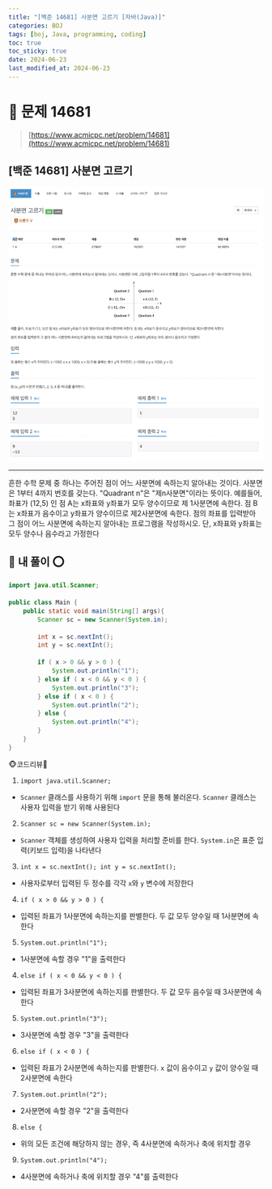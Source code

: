 ```yaml
---
title: "[백준 14681] 사분면 고르기 [자바(Java)]"
categories: BOJ
tags: [boj, Java, programming, coding]
toc: true
toc_sticky: true
date: 2024-06-23
last_modified_at: 2024-06-23
---
```


# 🚀 문제 14681

> [https://www.acmicpc.net/problem/14681](https://www.acmicpc.net/problem/14681)

## [백준 14681] 사분면 고르기

![백준 14681](/assets/images/boj14681.png)

---

흔한 수학 문제 중 하나는 주어진 점이 어느 사분면에 속하는지 알아내는 것이다. 사분면은 1부터 4까지 번호를 갖는다. "Quadrant n"은 "제n사분면"이라는 뜻이다. 예를들어, 좌표가 (12,5)
인 점 A는 x좌표와 y좌표가 모두 양수이므로 제 1사분면에 속한다. 점 B는 x좌표가 음수이고 y좌표가 양수이므로 제2사분면에 속한다. 점의 좌표를 입력받아 그 점이 어느 사분면에 속하는지 알아내는 프로그램을 작성하시오. 단, x좌표와 y좌표는 모두 양수나 음수라고 가정한다

## 🚀 내 풀이 ⭕

```java
import java.util.Scanner;

public class Main {
    public static void main(String[] args){
        Scanner sc = new Scanner(System.in);

        int x = sc.nextInt();
        int y = sc.nextInt();

        if ( x > 0 && y > 0 ) {
            System.out.println("1");
        } else if ( x < 0 && y < 0 ) {
            System.out.println("3");
        } else if ( x < 0 ) {
            System.out.println("2");
        } else {
            System.out.println("4");
        }
    }
}
```

🐵코드리뷰🦀

1. `import java.util.Scanner;`

- `Scanner` 클래스를 사용하기 위해 `import` 문을 통해 불러온다. `Scanner` 클래스는 사용자 입력을 받기 위해 사용된다

2. `Scanner sc = new Scanner(System.in);`

- `Scanner` 객체를 생성하여 사용자 입력을 처리할 준비를 한다. `System.in`은 표준 입력(키보드 입력)을 나타낸다

3. `int x = sc.nextInt(); int y = sc.nextInt();`

- 사용자로부터 입력된 두 정수를 각각 `x`와 `y` 변수에 저장한다

4. `if ( x > 0 && y > 0 ) {`

- 입력된 좌표가 1사분면에 속하는지를 판별한다. 두 값 모두 양수일 때 1사분면에 속한다

5. `System.out.println("1");`

- 1사분면에 속할 경우 "1"을 출력한다

4. `else if ( x < 0 && y < 0 ) {`

- 입력된 좌표가 3사분면에 속하는지를 판별한다. 두 값 모두 음수일 때 3사분면에 속한다

5. `System.out.println("3");`

- 3사분면에 속할 경우 "3"을 출력한다

6. `else if ( x < 0 ) {`

- 입력된 좌표가 2사분면에 속하는지를 판별한다. `x` 값이 음수이고 `y` 값이 양수일 때 2사분면에 속한다

7. `System.out.println("2");`

- 2사분면에 속할 경우 "2"을 출력한다

8. `else {`

- 위의 모든 조건에 해당하지 않는 경우, 즉 4사분면에 속하거나 축에 위치할 경우

9. `System.out.println("4");`

- 4사분면에 속하거나 축에 위치할 경우 "4"를 출력한다
